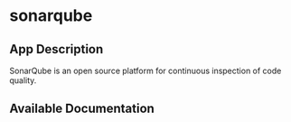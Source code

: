 # sonarqube

## App Description

SonarQube is an open source platform for continuous inspection of code quality.   

## Available Documentation

